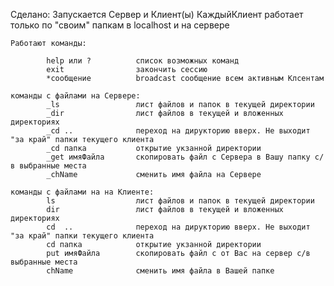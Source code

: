 Сделано:
    Запускается Сервер и Клиент(ы)
    КаждыйКлиент работает только по "своим" папкам в localhost и на сервере

    Работают команды:

			help или ?			список возможных команд
			exit				закончить сессию
	        *сообщение          broadcast сообщение всем активным Клсентам

	команды с файлами на Сервере:
			_ls					лист файлов и папок в текущей директории
			_dir   				лист файлов в текущей и вложенных директориях	
			_cd	..				переход на дирукторию вверх. Не выходит "за край" папки текущего клиента
			_cd папка			открытие укзанной директории
			_get имяФайла		скопировать файл с Сервера в Вашу папку с/в выбранные места
			_chName             сменить имя файла на Сервере

	команды с файлами на на Клиенте:
			ls					лист файлов и папок в текущей директории
			dir					лист файлов в текущей и вложенных директориях 	
			cd	..				переход на дирукторию вверх. Не выходит "за край" папки текущего клиента
			cd папка			открытие укзанной директории
			put имяФайла		скопировать файл с от Вас на сервер с/в выбранные места
			chName              сменить имя файла в Вашей папке
